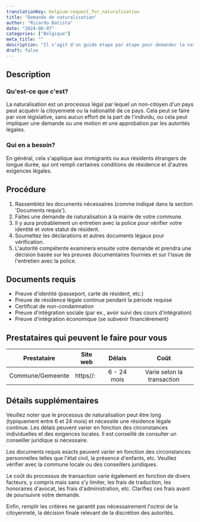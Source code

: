 ```yaml
---
translationKey: belgium-request_for_naturalization
title: "Demande de naturalisation"
author: "Ricardo Batista"
date: "2024-06-07"
categories: ["Belgique"]
meta_title: ""
description: "Il s'agit d'un guide étape par étape pour demander la naturalisation en Belgique, provenant de témoignages fiables de première main."
draft: false
---
```


## Description
### Qu'est-ce que c'est?
La naturalisation est un processus légal par lequel un non-citoyen d'un pays peut acquérir la citoyenneté ou la nationalité de ce pays. Cela peut se faire par voie législative, sans aucun effort de la part de l'individu, ou cela peut impliquer une demande ou une motion et une approbation par les autorités légales.

### Qui en a besoin?
En général, cela s'applique aux immigrants ou aux résidents étrangers de longue durée, qui ont rempli certaines conditions de résidence et d'autres exigences légales.

## Procédure
1. Rassemblez les documents nécessaires (comme indiqué dans la section 'Documents requis').
2. Faites une demande de naturalisation à la mairie de votre commune.
3. Il y aura probablement un entretien avec la police pour vérifier votre identité et votre statut de résident.
4. Soumettez les déclarations et autres documents légaux pour vérification.
5. L'autorité compétente examinera ensuite votre demande et prendra une décision basée sur les preuves documentaires fournies et sur l'issue de l'entretien avec la police.

## Documents requis
- Preuve d'identité (passeport, carte de résident, etc.)
- Preuve de résidence légale continue pendant la période requise
- Certificat de non-condamnation
- Preuve d'intégration sociale (par ex., avoir suivi des cours d'intégration)
- Preuve d'intégration économique (se subvenir financièrement)

## Prestataires qui peuvent le faire pour vous

| Prestataire     |     Site web    |     Délais       |       Coût      |
| --------------- | --------------- |  :-------------: | :-------------: |
| Commune/Gemeente|  https//:       |  6 - 24 mois     | Varie selon la transaction |

## Détails supplémentaires
Veuillez noter que le processus de naturalisation peut être long (typiquement entre 6 et 24 mois) et nécessite une résidence légale continue. Les délais peuvent varier en fonction des circonstances individuelles et des exigences locales. Il est conseillé de consulter un conseiller juridique si nécessaire.

Les documents requis exacts peuvent varier en fonction des circonstances personnelles telles que l'état civil, la présence d'enfants, etc. Veuillez vérifier avec la commune locale ou des conseillers juridiques.

Le coût du processus de transaction varie également en fonction de divers facteurs, y compris mais sans s'y limiter, les frais de traduction, les honoraires d'avocat, les frais d'administration, etc. Clarifiez ces frais avant de poursuivre votre demande.

Enfin, remplir les critères ne garantit pas nécessairement l'octroi de la citoyenneté, la décision finale relevant de la discrétion des autorités.